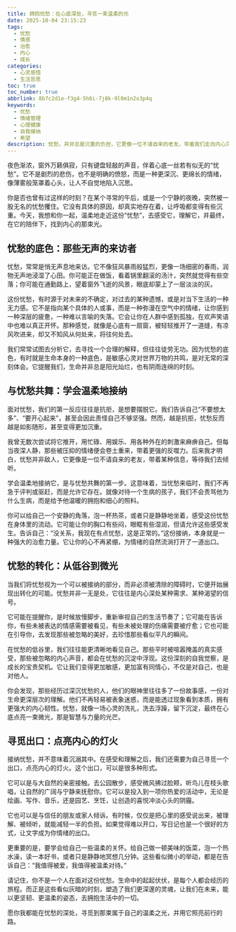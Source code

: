 ```yaml
---
title: 拥抱忧愁：在心底深处，寻觅一束温柔的光
date: 2025-10-04 23:15:23
tags:
  - 忧愁
  - 情感
  - 治愈
  - 内心
  - 成长
categories:
  - 心灵感悟
  - 生活哲思
toc: true
toc_number: true
abbrlink: 8b7c2d1e-f3g4-5h6i-7j8k-9l0m1n2o3p4q
keywords:
  - 忧愁
  - 情绪管理
  - 心理健康
  - 自我接纳
  - 希望
description: 忧愁，并非总是沉重的负担，它更像一位不请自来的老友，带着我们走向内心深处。这篇文章将带你温柔地审视忧愁，理解它的来去，学会与它共处，最终在那些看似灰暗的时刻里，寻觅到属于自己的微光与力量。
---
```


夜色渐浓，窗外万籁俱寂，只有键盘轻敲的声音，伴着心底一丝若有似无的“忧愁”。它不是剧烈的悲伤，也不是明确的愤怒，而是一种更深沉、更绵长的情绪，像薄雾般笼罩着心头，让人不自觉地陷入沉思。

你是否也曾有过这样的时刻？在某个寻常的午后，或是一个宁静的夜晚，突然被一股无名的忧愁攫住。它没有具体的原因，却真实地存在着，让呼吸都变得有些沉重。今天，我想和你一起，温柔地走近这份“忧愁”，去感受它，理解它，并最终，在它的陪伴下，找到内心的那束光。

## 忧愁的底色：那些无声的来访者

忧愁，常常是悄无声息地来访。它不像狂风暴雨般猛烈，更像一场细密的春雨，润物无声地浸湿了心田。你可能正在做饭，看着锅里翻滚的汤汁，突然就觉得有些空落；你可能在通勤路上，望着窗外飞逝的风景，眼底却蒙上了一层淡淡的灰。

这份忧愁，有时源于对未来的不确定，对过去的某种遗憾，或是对当下生活的一种无力感。它不是指向某个具体的人或事，而是一种弥漫在空气中的情绪，让你感到一种深层的疲惫，一种难以言喻的失落。它会让你在人群中感到孤独，在欢声笑语中也难以真正开怀。那种感觉，就像是心底有一扇窗，被轻轻推开了一道缝，有凉风吹进来，却又不知风从何处来，将往何处去。

我们常常试图去分析它，去寻找一个合理的解释，但往往徒劳无功。因为忧愁的底色，有时就是生命本身的一种底色，是敏感心灵对世界万物的共鸣，是对无常的深刻体会。它提醒我们，生命并非总是阳光灿烂，也有阴雨连绵的时刻。

## 与忧愁共舞：学会温柔地接纳

面对忧愁，我们的第一反应往往是抗拒，是想要摆脱它。我们告诉自己“不要想太多”、“要开心起来”，甚至会因此责怪自己不够坚强。然而，越是抗拒，忧愁反而越是如影随形，甚至变得更加沉重。

我曾无数次尝试将它推开，用忙碌、用娱乐、用各种外在的刺激来麻痹自己。但每当夜深人静，那些被压抑的情绪便会卷土重来，带着更强的反噬力。后来我才明白，忧愁并非敌人，它更像是一位不请自来的老友，带着某种信息，等待我们去倾听。

学会温柔地接纳它，是与忧愁共舞的第一步。这意味着，当忧愁来临时，我们不再急于评判或驱赶，而是允许它存在。就像对待一个生病的孩子，我们不会责骂他为什么生病，而是给予他温暖的拥抱和细心的照料。

你可以给自己一个安静的角落，泡一杯热茶，或者只是静静地坐着，感受这份忧愁在身体里的流动。它可能让你的胸口有些闷，眼眶有些湿润，但请允许这些感受发生。告诉自己：“没关系，我现在有点忧愁，这是正常的。”这份接纳，本身就是一种强大的治愈力量。它让你的心不再紧绷，为情绪的自然流淌打开了一道出口。

## 忧愁的转化：从低谷到微光

当我们将忧愁视为一个可以被接纳的部分，而非必须被清除的障碍时，它便开始展现出转化的可能。忧愁并非一无是处，它往往是内心深处某种需求、某种渴望的信号。

它可能在提醒你，是时候放慢脚步，重新审视自己的生活节奏了；它可能在告诉你，有些未被表达的情感需要被看见，有些未被处理的伤痛需要被疗愈；它也可能在引导你，去发现那些被忽略的美好，去珍惜那些看似平凡的瞬间。

在忧愁的低谷里，我们往往能更清晰地看见自己。那些平时被喧嚣掩盖的真实感受，那些被忽略的内心声音，都会在忧愁的沉淀中浮现。这份深刻的自我觉察，是成长的宝贵契机。它让我们变得更加敏感，更加富有同情心，不仅是对自己，也是对他人。

你会发现，那些经历过深沉忧愁的人，他们的眼神里往往多了一份故事感，一份对生命更深层次的理解。他们不再轻易被表象迷惑，而是能透过现象看到本质，拥有更强大的内心韧性。忧愁，就像一场心灵的洗礼，洗去浮躁，留下沉淀，最终在心底点亮一束微光，那是智慧与力量的光芒。

## 寻觅出口：点亮内心的灯火

接纳忧愁，并不意味着沉溺其中。在感受和理解之后，我们还需要为自己寻觅一个出口，点亮内心的灯火。这个出口，可以是很多种形式。

它可以是与大自然的亲密接触。去公园散步，感受微风拂过脸颊，听鸟儿在枝头歌唱，让自然的广阔与宁静来抚慰你。它可以是投入到一项你热爱的活动中，无论是绘画、写作、音乐，还是园艺、烹饪，让创造的喜悦冲淡心头的阴霾。

它也可以是与信任的朋友或家人倾诉。有时候，仅仅是把心里的感受说出来，被理解、被倾听，就能减轻一半的负担。如果觉得难以开口，写日记也是一个很好的方式，让文字成为你情绪的出口。

更重要的是，要学会给自己一些温柔的关怀。给自己做一顿美味的饭菜，泡一个热水澡，读一本好书，或者只是静静地冥想几分钟。这些看似微小的举动，都是在告诉自己：“我值得被爱，我值得被温柔对待。”

请记住，你不是一个人在面对这份忧愁。生命中的起起伏伏，是每个人都会经历的旅程。而正是这些看似灰暗的时刻，塑造了我们更深邃的灵魂，让我们在未来，能以更坚韧、更温柔的姿态，去拥抱生活中的一切。

愿你我都能在忧愁的深处，寻觅到那束属于自己的温柔之光，并用它照亮前行的路。